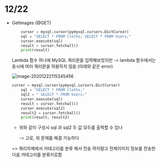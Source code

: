 # 12/22 

- GetImages (@GET)

  ```python
      cursor = mysql.cursor(pymysql.cursors.DictCursor)
      sql = "SELECT * FROM Cloths; SELECT * FROM Users;"
      cursor.execute(sql)
      result = cursor.fetchall()
      print(result)
  ```

    

  Lambda 함수 하나에 MySQL 쿼리문을 입력해보았지만 
  -> lambda 함수에서는 동시에 여러 쿼리문을 허용하지 않음 (아래와 같은 error)

  ![image-20201222115345456](C:\Users\i\AppData\Roaming\Typora\typora-user-images\image-20201222115345456.png)  

  

  ```python
  cursor = mysql.cursor(pymysql.cursors.DictCursor)
      sql = "SELECT * FROM Cloths;"
      sql2 = " SELECT * FROM Users;"
      cursor.execute(sql)
      result = cursor.fetchall()	
      cursor.execute(sql2)
      result2 = cursor.fetchall()
      print(result, result2)
  ```

  - 위와 같이 구성시  sql 과 sql2 두 값 모두를 출력할 수 있나

    -> 고로, 위 문제를 해결 가능하다

  

  

  

  => 쿼리자체에서 카테고리를 분류 해서 전송 하지말고 전체이미지 정보를 전송한 다음 카테고리를 분류키로함 